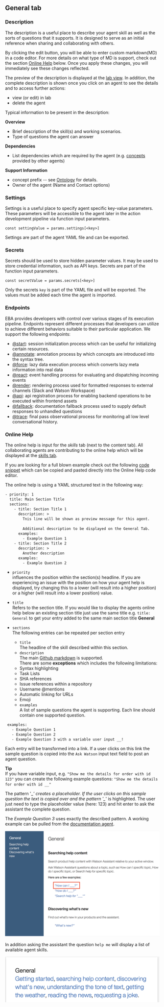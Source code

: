 ## General tab

### Description

The description is a useful place to describe your agent skill as well as the sorts of questions that it supports. It is designed to serve as an initial reference when sharing and collaborating with others.

By clicking the edit button, you will be able to enter custom markdown(MD) in a code editor. For more details on what type of MD is support, check out the section [Online Help](#online-help) below. Once you apply these changes, you will immediately see these changes reflected. 

The preview of the description is displayed at the [lab view](https://eba.ibm.com/assistant#/lab). In addition, the complete description is shown once you click on an agent to see the details and to access further actions:
 - view (or edit) in lab
 - delete the agent
 
Typical information to be present in the description:

**Overview**
 - Brief description of the skill(s) and working scenarios.
 - Type of questions the agent can answer

**Dependencies**
 - List dependencies which are required by the agent (e.g. [concepts](./../components/Ontology.md) provided by other agents)
 
**Support Information**
 - concept prefix -- see [Ontology](./../components/Ontology.md) for details.
 - Owner of the agent (Name and Contact options)

### Settings

Settings is a useful place to specify agent specific key-value parameters. These parameters will be accessible to the agent later in the action development pipeline via function input parameters.

```
const settingValue = params.settings[<key>]
```
Settings are part of the agent YAML file and can be exported.

### Secrets
Secrets should be used to store hidden parameter values. It may be used to store credential information, such as API keys. Secrets are part of the function input parameters.

```
const secretValue = params.secrets[<key>]
```
Only the secrets `key` is part of the YAML file and will be exported. The values must be added each time the agent is imported.

### Endpoints

EBA provides developers with control over various stages of its execution pipeline. Endpoints represent different processes that developers can utilize to achieve different behaviors suitable to their particular application. We support the following endpoints:

- [@start](./endpoints/Start.md): session initialization process which can be useful for initializing certain resources.
- [@annotate](./endpoints/Annotate.md): annotation process by which concepts are introduced into the syntax tree.
- [@force](./endpoints/Force.md): lazy data execution process which converts lazy meta information into real data
- [@react](./endpoints/React.md): event handling process for evaluating and dispatching incoming events
- [@render](./endpoints/Render.md): rendering process used for formatted responses to external channels (Slack and Watson Workspace)
- [@api](./endpoints/API.md): api registration process for enabling backend operations to be executed within frontend assets
- [@fallback](./endpoints/Fallback.md): documentation fallback process used to supply default responses to unhandled questions
- [@trace](./enpoints/Trace.md): final pass observational process for monitoring all low level conversational history.

### Online Help
The online help is input for the *skills* tab (next to the content tab). All collaborating agents are contributing to the online help which will be displayed at the [skills tab](https://eba.ibm.com/assistant#/help).

If you are looking for a full blown example check out the following [code snippet](./../assets/resources/full_online_help.snippet) which can be copied and pasted directly into the Online Help code editor.  

The online help is using a YAML structured text in the following way:

```
- priority: 1
  title: Main Section Title
  sections:
    - title: Section Title 1
      description: >
        Tnis line will be shown as preview message for this agent.

        Additional description to be displayed on the General Tab.
      examples:
        - Example Question 1
    - title: Section Title 2
      description: >
        Another description
      examples:
        - Example Question 2
```

  
 * `priority`  
 influences the position within the section(s) headline. If you are experiencing an issue with the position on how your agent help is displayed, try changing this to a lower (will result into a higher position) or a higher (will result into a lower position) value.
 * `title`  
 Refers to the section title. If you would like to display the agents online help below an existing section title just use the same title e.g. `title: General` to get your entry added to the same main section title **General**
 * `sections`  
 The following entries can be repeated per section entry  
    * `title`  
    The headline of the skill described within this section.
    * `description`  
    The main [Github markdown](https://guides.github.com/features/mastering-markdown/) is supported.  
	There are some **exceptions** which includes the following
	limitations:  
	- Syntax highlighting  
	- Task Lists  
	- SHA references  
	- Issue references within a repository  
	- Username @mentions  
	- Automatic linking for URLs  
	- Emoji
	
    * `examples`  
    A list of sample questions the agent is supporting. Each line should contain one supported question.

```  
 examples:
   - Example Question 1
   - Example Question 2
   - Example Question 3 with a variable user input __!
```

Each entry will be transformed into a link. If a user clicks on this link the sample question is copied into the `Ask Watson` input text field to post an agent question.

**Tip**  
If you have variable input, e.g. `"Show me the details for order with id 123"` you can create the following example questions:
`"Show me the details for order with id __"`

The pattern '\__' creates a placeholder. If the user clicks on this sample question the text is copied over and the pattern '\__' is highlighted. The user just need to type the placeholder value (here: 123) and hit enter to ask the assistant the complete question.

The *Example Question 3* uses exactly the described pattern. 
A working example can be pulled from the [documentation agent](https://eba.ibm.com/assistant#/help/general/searching-help-content).

![Documentation Agent](./../assets/images/lab/general/documentation_agent.png "Documentation Agent")


In addition asking the assistant the question `help me` will display a list of available agent skills.

![Question 'Help Me'](./../assets/images/lab/general/help_me.png "Question 'Help Me'")

